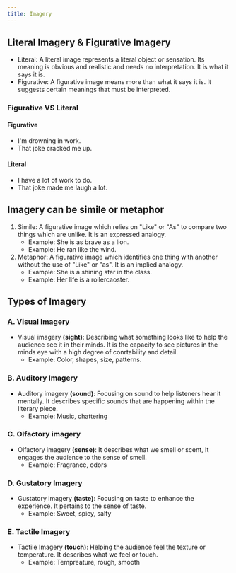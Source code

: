 ```yaml
---
title: Imagery
---
```


## Literal Imagery & Figurative Imagery

- Literal: A literal image represents a literal object or sensation. Its meaning is obvious and realistic and needs no interpretation. It is what it says it is.
- Figurative: A figurative image means more than what it says it is. It suggests certain meanings that must be interpreted.

### Figurative VS Literal

#### Figurative

- I'm drowning in work.
- That joke cracked me up.

#### Literal

- I have a lot of work to do.
- That joke made me laugh a lot.

## Imagery can be simile or metaphor

1. Simile: A figurative image which relies on "Like" or "As" to compare two things which are unlike. It is an expressed analogy.
   - Example: She is as brave as a lion.
   - Example: He ran like the wind.
2. Metaphor: A figurative image which identifies one thing with another without the use of "Like" or "as". It is an implied analogy.
   - Example: She is a shining star in the class.
   - Example: Her life is a rollercaoster.

## Types of Imagery

### A. Visual Imagery

- Visual imagery **(sight)**: Describing what something looks like to help the audience see it in their minds. It is the capacity to see pictures in the minds eye with a high degree of conrtability and detail.
  - Example: Color, shapes, size, patterns.

### B. Auditory Imagery

- Auditory imagery **(sound)**: Focusing on sound to help listeners hear it mentally. It describes specific sounds that are happening within the literary piece.
  - Example: Music, chattering

### C. Olfactory imagery

- Olfactory imagery **(sense)**: It describes what we smell or scent, It engages the audience to the sense of smell.
  - Example: Fragrance, odors

### D. Gustatory Imagery

- Gustatory imagery **(taste)**: Focusing on taste to enhance the experience. It pertains to the sense of taste.
  - Example: Sweet, spicy, salty

### E. Tactile Imagery

- Tactile Imagery **(touch)**: Helping the audience feel the texture or temperature. It describes what we feel or touch.
  - Example: Tempreature, rough, smooth
